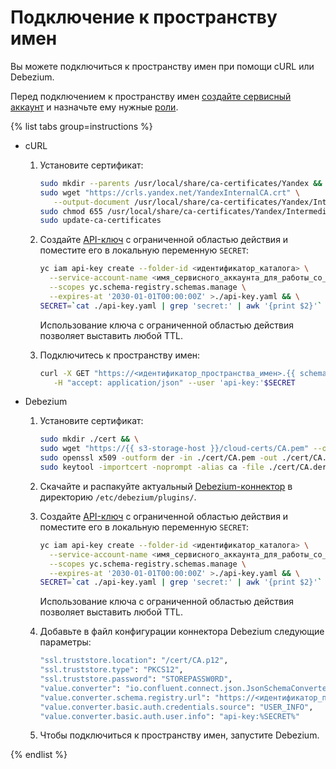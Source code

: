 # Подключение к пространству имен

Вы можете подключиться к пространству имен при помощи cURL или Debezium.


Перед подключением к пространству имен [создайте сервисный аккаунт](../../iam/operations/sa/create.md#create-sa) и назначьте ему нужные [роли](../security/schema-registry-roles.md).


{% list tabs group=instructions %}

- cURL

  1. Установите сертификат:

      ```bash
      sudo mkdir --parents /usr/local/share/ca-certificates/Yandex && \
      sudo wget "https://crls.yandex.net/YandexInternalCA.crt" \
         --output-document /usr/local/share/ca-certificates/Yandex/IntermediateCA.crt && \
      sudo chmod 655 /usr/local/share/ca-certificates/Yandex/IntermediateCA.crt && \
      sudo update-ca-certificates
      ```

  
  1. Создайте [API-ключ](../../iam/concepts/authorization/api-key.md) с ограниченной областью действия и поместите его в локальную переменную `SECRET`:

      ```bash
      yc iam api-key create --folder-id <идентификатор_каталога> \
        --service-account-name <имя_сервисного_аккаунта_для_работы_со_Schema_Registry> \
        --scopes yc.schema-registry.schemas.manage \
        --expires-at '2030-01-01T00:00:00Z' >./api-key.yaml && \
      SECRET=`cat ./api-key.yaml | grep 'secret:' | awk '{print $2}'`
      ```

      Использование ключа с ограниченной областью действия позволяет выставить любой TTL.

  1. Подключитесь к пространству имен:

      ```bash
      curl -X GET "https://<идентификатор_пространства_имен>.{{ schema-registry-endpoint }}/subjects" \
         -H "accept: application/json" --user 'api-key:'$SECRET
      ```
  

- Debezium

  1. Установите сертификат:

      ```bash
      sudo mkdir ./cert && \
      sudo wget "https://{{ s3-storage-host }}/cloud-certs/CA.pem" --output-document ./cert/CA.pem && \
      sudo openssl x509 -outform der -in ./cert/CA.pem -out ./cert/CA.der && \
      sudo keytool -importcert -noprompt -alias ca -file ./cert/CA.der -keystore ./cert/CA.p12 -storepass STOREPASSW0RD
      ```
  
  1. Скачайте и распакуйте актуальный [Debezium-коннектор](https://debezium.io/releases/) в директорию `/etc/debezium/plugins/`.

  
  1. Создайте [API-ключ](../../iam/concepts/authorization/api-key.md) с ограниченной областью действия и поместите его в локальную переменную `SECRET`:

      ```bash
      yc iam api-key create --folder-id <идентификатор_каталога> \
        --service-account-name <имя_сервисного_аккаунта_для_работы_со_Schema_Registry> \
        --scopes yc.schema-registry.schemas.manage \
        --expires-at '2030-01-01T00:00:00Z' >./api-key.yaml && \
      SECRET=`cat ./api-key.yaml | grep 'secret:' | awk '{print $2}'`
      ```

      Использование ключа с ограниченной областью действия позволяет выставить любой TTL.

  1. Добавьте в файл конфигурации коннектора Debezium следующие параметры:

      ```bash
      "ssl.truststore.location": "/cert/CA.p12",
      "ssl.truststore.type": "PKCS12",
      "ssl.truststore.password": "STOREPASSW0RD",
      "value.converter": "io.confluent.connect.json.JsonSchemaConverter",
      "value.converter.schema.registry.url": "https://<идентификатор_пространства_имен>.{{ schema-registry-endpoint }}",
      "value.converter.basic.auth.credentials.source": "USER_INFO",
      "value.converter.basic.auth.user.info": "api-key:%SECRET%"
      ```
  

  1. Чтобы подключиться к пространству имен, запустите Debezium.

{% endlist %}
